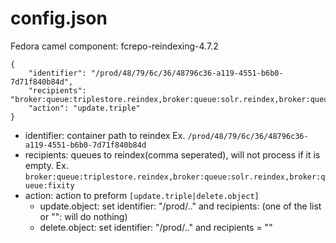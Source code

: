 # config.json
Fedora camel component: fcrepo-reindexing-4.7.2
```
{
    "identifier": "/prod/48/79/6c/36/48796c36-a119-4551-b6b0-7d71f840b84d",
    "recipients": "broker:queue:triplestore.reindex,broker:queue:solr.reindex,broker:queue:fixity",
    "action": "update.triple"
}
```
- identifier: container path to reindex Ex. ```/prod/48/79/6c/36/48796c36-a119-4551-b6b0-7d71f840b84d```
- recipients: queues to reindex(comma seperated), will not process if it is empty. 
  Ex. ```broker:queue:triplestore.reindex,broker:queue:solr.reindex,broker:queue:fixity```
- action: action to preform ```[update.triple|delete.object]```
  - update.object: set identifier: "/prod/.." and recipients: (one of the list or "": will do nothing)
  - delete.object: set identifier: "/prod/.." and recipients = ""